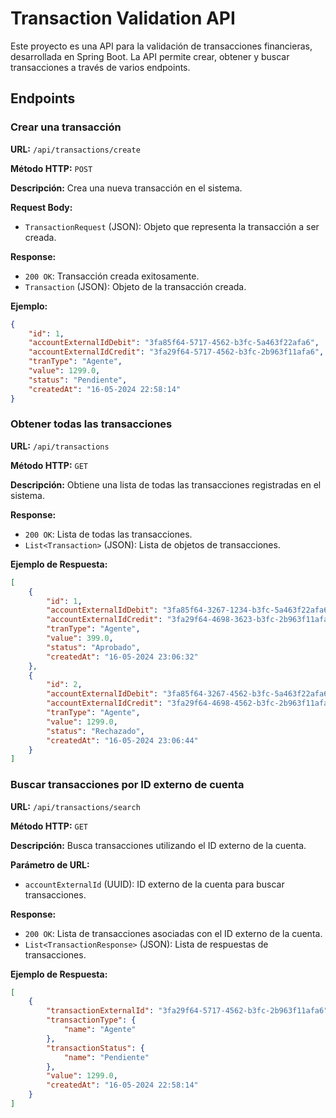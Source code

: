 # Transaction Validation API

Este proyecto es una API para la validación de transacciones financieras, desarrollada en Spring Boot. La API permite crear, obtener y buscar transacciones a través de varios endpoints.

## Endpoints

### Crear una transacción

**URL:** `/api/transactions/create`

**Método HTTP:** `POST`

**Descripción:** Crea una nueva transacción en el sistema.

**Request Body:**

- `TransactionRequest` (JSON): Objeto que representa la transacción a ser creada.

**Response:**

- `200 OK`: Transacción creada exitosamente.
- `Transaction` (JSON): Objeto de la transacción creada.

**Ejemplo:**

```json
{
    "id": 1,
    "accountExternalIdDebit": "3fa85f64-5717-4562-b3fc-5a463f22afa6",
    "accountExternalIdCredit": "3fa29f64-5717-4562-b3fc-2b963f11afa6",
    "tranType": "Agente",
    "value": 1299.0,
    "status": "Pendiente",
    "createdAt": "16-05-2024 22:58:14"
}
```

### Obtener todas las transacciones

**URL:** `/api/transactions`

**Método HTTP:** `GET`

**Descripción:** Obtiene una lista de todas las transacciones registradas en el sistema.

**Response:**

- `200 OK`: Lista de todas las transacciones.
- `List<Transaction>` (JSON): Lista de objetos de transacciones.

**Ejemplo de Respuesta:**

```json
[
    {
        "id": 1,
        "accountExternalIdDebit": "3fa85f64-3267-1234-b3fc-5a463f22afa6",
        "accountExternalIdCredit": "3fa29f64-4698-3623-b3fc-2b963f11afa6",
        "tranType": "Agente",
        "value": 399.0,
        "status": "Aprobado",
        "createdAt": "16-05-2024 23:06:32"
    },
    {
        "id": 2,
        "accountExternalIdDebit": "3fa85f64-3267-4562-b3fc-5a463f22afa6",
        "accountExternalIdCredit": "3fa29f64-4698-4562-b3fc-2b963f11afa6",
        "tranType": "Agente",
        "value": 1299.0,
        "status": "Rechazado",
        "createdAt": "16-05-2024 23:06:44"
    }
]
```

### Buscar transacciones por ID externo de cuenta

**URL:** `/api/transactions/search`

**Método HTTP:** `GET`

**Descripción:** Busca transacciones utilizando el ID externo de la cuenta.

**Parámetro de URL:**

- `accountExternalId` (UUID): ID externo de la cuenta para buscar transacciones.

**Response:**

- `200 OK`: Lista de transacciones asociadas con el ID externo de la cuenta.
- `List<TransactionResponse>` (JSON): Lista de respuestas de transacciones.

**Ejemplo de Respuesta:**

```json
[
    {
        "transactionExternalId": "3fa29f64-5717-4562-b3fc-2b963f11afa6",
        "transactionType": {
            "name": "Agente"
        },
        "transactionStatus": {
            "name": "Pendiente"
        },
        "value": 1299.0,
        "createdAt": "16-05-2024 22:58:14"
    }
]
```